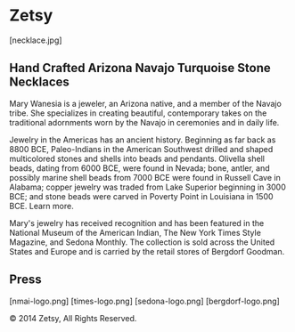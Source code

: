 <!DOCTYPE html>
<html>
<head>
</head>
<body>
<!-- Level 1 header -->
<h1>Zetsy</h1>

<!-- featured image -->
[necklace.jpg]

<!-- level 2 header -->
<h2>Hand Crafted Arizona Navajo Turquoise Stone Necklaces</h2>

<!-- paragraph -->
<p>Mary Wanesia is a jeweler, an Arizona native, and a member of the Navajo tribe. She specializes in creating beautiful, contemporary takes on the traditional adornments worn by the Navajo in ceremonies and in daily life.</p>

<!-- paragraph -->
<p>Jewelry in the Americas has an ancient history. Beginning as far back as 8800 BCE, Paleo-Indians in the American Southwest drilled and shaped multicolored stones and shells into beads and pendants. Olivella shell beads, dating from 6000 BCE, were found in Nevada; bone, antler, and possibly marine shell beads from 7000 BCE were found in Russell Cave in Alabama; copper jewelry was traded from Lake Superior beginning in 3000 BCE; and stone beads were carved in Poverty Point in Louisiana in 1500 BCE. Learn more.</p>
<!-- Note: "Learn more" links to: http://en.wikipedia.org/wiki/Native_American_jewelry -->

<!-- paragraph -->
<p>Mary's jewelry has received recognition and has been featured in the National Museum of the American Indian, The New York Times Style Magazine, and Sedona Monthly. The collection is sold across the United States and Europe and is carried by the retail stores of Bergdorf Goodman.</p>

<!-- level 2 header -->
<h2>Press</h2>

<!-- press images -->
[nmai-logo.png]<!-- links to: http://nmai.si.edu -->
[times-logo.png]<!-- links to: http://www.nytimes.com/pages/t-magazine/ -->
[sedona-logo.png]<!-- links to: http://www.sedonamonthly.com -->
[bergdorf-logo.png]<!-- links to: http://www.bergdorfgoodman.com/ -->

<!-- paragraph -->&copy; 2014 Zetsy, All Rights Reserved.
</body>
</html>

